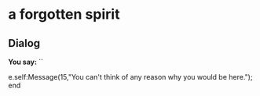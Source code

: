 # a forgotten spirit







## Dialog

**You say:** ``



e.self:Message(15,"You can't think of any reason why you would be here.");
end
